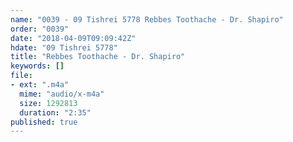 ```yaml
---
name: "0039 - 09 Tishrei 5778 Rebbes Toothache - Dr. Shapiro"
order: "0039"
date: "2018-04-09T09:09:42Z"
hdate: "09 Tishrei 5778"
title: "Rebbes Toothache - Dr. Shapiro"
keywords: []
file:
- ext: ".m4a"
  mime: "audio/x-m4a"
  size: 1292813
  duration: "2:35"
published: true
---
```


